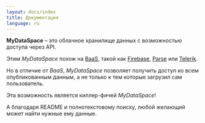```yaml
---
layout: docs/index
title: Документация
language: ru
---
```

**MyDataSpace** – это облачное хранилище данных с возможностью доступа через API.

Этим *MyDataSpace* похож на [BaaS](http://ru.bmstu.wiki/BaaS_(Backend-as-a-Service)),
такой как [Firebase](https://firebase.google.com), [Parse](https://parseplatform.github.io/) или [Telerik](http://www.telerik.com/platform/backend-services).

Но в отличие от *BaaS*, *MyDataSpace* позволяет получить доступ ко всем опубликованным данным, а не только к тем
которые загрузил сам пользователь.

Эта возможность является киллер-фичей *MyDataSpace*!


А благодаря README и полнотекстовому поиску, любой желающий может найти нужные ему данные.